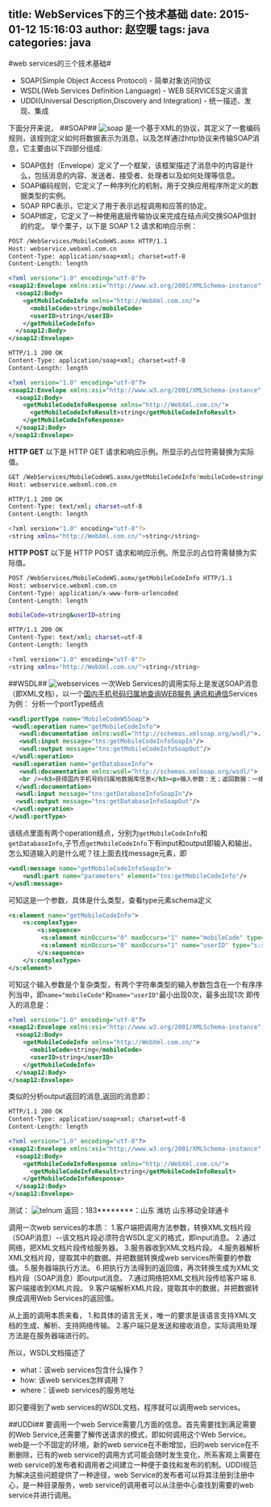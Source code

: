 title: WebServices下的三个技术基础
date: 2015-01-12 15:16:03
author: 赵空暖
tags: java
categories: java
---
#web services的三个技术基础#
* SOAP(Simple Object Access Protocol) - 简单对象访问协议
* WSDL(Web Services Definition Language) - WEB SERVICES定义语言
* UDDI(Universal Description,Discovery and Integration) - 统一描述、发现、集成


下面分开来说，
##SOAP##
![soap](/image/soap.png)
是一个基于XML的协议，其定义了一套编码规则，该规则定义如何将数据表示为消息，以及怎样通过http协议来传输SOAP消息，它主要由以下四部分组成:
* SOAP信封（Envelope）定义了一个框架，该框架描述了消息中的内容是什么，包括消息的内容、发送者、接受者、处理者以及如何处理等信息。
* SOAP编码规则，它定义了一种序列化的机制，用于交换应用程序所定义的数据类型的实例。
* SOAP RPC表示，它定义了用于表示远程调用和应答的协定。
* SOAP绑定，它定义了一种使用底层传输协议来完成在结点间交换SOAP信封的约定。
举个栗子，以下是 SOAP 1.2 请求和响应示例：
```xml
POST /WebServices/MobileCodeWS.asmx HTTP/1.1
Host: webservice.webxml.com.cn
Content-Type: application/soap+xml; charset=utf-8
Content-Length: length

<?xml version="1.0" encoding="utf-8"?>
<soap12:Envelope xmlns:xsi="http://www.w3.org/2001/XMLSchema-instance" xmlns:xsd="http://www.w3.org/2001/XMLSchema" xmlns:soap12="http://www.w3.org/2003/05/soap-envelope">
  <soap12:Body>
    <getMobileCodeInfo xmlns="http://WebXml.com.cn/">
      <mobileCode>string</mobileCode>
      <userID>string</userID>
    </getMobileCodeInfo>
  </soap12:Body>
</soap12:Envelope>
```

```xml
HTTP/1.1 200 OK
Content-Type: application/soap+xml; charset=utf-8
Content-Length: length

<?xml version="1.0" encoding="utf-8"?>
<soap12:Envelope xmlns:xsi="http://www.w3.org/2001/XMLSchema-instance" xmlns:xsd="http://www.w3.org/2001/XMLSchema" xmlns:soap12="http://www.w3.org/2003/05/soap-envelope">
  <soap12:Body>
    <getMobileCodeInfoResponse xmlns="http://WebXml.com.cn/">
      <getMobileCodeInfoResult>string</getMobileCodeInfoResult>
    </getMobileCodeInfoResponse>
  </soap12:Body>
</soap12:Envelope>
```
<b>HTTP GET</b>
以下是 HTTP GET 请求和响应示例。所显示的占位符需替换为实际值。
```bash
GET /WebServices/MobileCodeWS.asmx/getMobileCodeInfo?mobileCode=string&userID=string HTTP/1.1
Host: webservice.webxml.com.cn
```

```bash
HTTP/1.1 200 OK
Content-Type: text/xml; charset=utf-8
Content-Length: length

<?xml version="1.0" encoding="utf-8"?>
<string xmlns="http://WebXml.com.cn/">string</string>
```
<b>HTTP POST</b>
以下是 HTTP POST 请求和响应示例。所显示的占位符需替换为实际值。
```bash
POST /WebServices/MobileCodeWS.asmx/getMobileCodeInfo HTTP/1.1
Host: webservice.webxml.com.cn
Content-Type: application/x-www-form-urlencoded
Content-Length: length

mobileCode=string&userID=string
```

```bash
HTTP/1.1 200 OK
Content-Type: text/xml; charset=utf-8
Content-Length: length

<?xml version="1.0" encoding="utf-8"?>
<string xmlns="http://WebXml.com.cn/">string</string>
```
##WSDL##
![webservices](/image/webservices.png)
一次Web Services的调用实际上是发送SOAP消息（即XML文档），以一个[国内手机号码归属地查询WEB服务 通讯和通信](http://webservice.webxml.com.cn/WebServices/MobileCodeWS.asmx?wsdl)Services为例：
分析一个portType结点
```xml
<wsdl:portType name="MobileCodeWSSoap">
 <wsdl:operation name="getMobileCodeInfo">
   <wsdl:documentation xmlns:wsdl="http://schemas.xmlsoap.org/wsdl/">...</wsdl:documentation>
   <wsdl:input message="tns:getMobileCodeInfoSoapIn"/>
   <wsdl:output message="tns:getMobileCodeInfoSoapOut"/>
 </wsdl:operation>
 <wsdl:operation name="getDatabaseInfo">
   <wsdl:documentation xmlns:wsdl="http://schemas.xmlsoap.org/wsdl/">
   <br /><h3>获得国内手机号码归属地数据库信息</h3><p>输入参数：无；返回数据：一维字符串数组（省份 城市 记录数量）。</p><br />
  </wsdl:documentation>
  <wsdl:input message="tns:getDatabaseInfoSoapIn"/>
  <wsdl:output message="tns:getDatabaseInfoSoapOut"/>
 </wsdl:operation>
</wsdl:portType>
```
该结点里面有两个operation结点，分别为`getMobileCodeInfo`和`getDatabaseInfo`,子节点`getMobileCodeInfo`下有input和output即输入和输出，怎么知道输入的是什么呢？往上面去找message元素，即
```xml
<wsdl:message name="getMobileCodeInfoSoapIn">
	<wsdl:part name="parameters" element="tns:getMobileCodeInfo"/>
</wsdl:message>
```
可知这是一个参数，具体是什么类型，查看type元素schema定义
```xml
<s:element name="getMobileCodeInfo">
	<s:complexType>
		<s:sequence>
		 <s:element minOccurs="0" maxOccurs="1" name="mobileCode" type="s:string"/>
		 <s:element minOccurs="0" maxOccurs="1" name="userID" type="s:string"/>
		</s:sequence>
	</s:complexType>
</s:element>
```
可知这个输入参数是个复杂类型，有两个字符串类型的输入参数包含在一个有序序列当中，即`name="mobileCode"`和`name="userID"`最小出现0次，最多出现1次
即传入的消息是：
```xml
<?xml version="1.0" encoding="utf-8"?>
<soap12:Envelope xmlns:xsi="http://www.w3.org/2001/XMLSchema-instance" xmlns:xsd="http://www.w3.org/2001/XMLSchema" xmlns:soap12="http://www.w3.org/2003/05/soap-envelope">
  <soap12:Body>
    <getMobileCodeInfo xmlns="http://WebXml.com.cn/">
      <mobileCode>string</mobileCode>
      <userID>string</userID>
    </getMobileCodeInfo>
  </soap12:Body>
</soap12:Envelope>
```
类似的分析output返回的消息,返回的消息即：
```xml
HTTP/1.1 200 OK
Content-Type: application/soap+xml; charset=utf-8
Content-Length: length

<?xml version="1.0" encoding="utf-8"?>
<soap12:Envelope xmlns:xsi="http://www.w3.org/2001/XMLSchema-instance" xmlns:xsd="http://www.w3.org/2001/XMLSchema" xmlns:soap12="http://www.w3.org/2003/05/soap-envelope">
  <soap12:Body>
    <getMobileCodeInfoResponse xmlns="http://WebXml.com.cn/">
      <getMobileCodeInfoResult>string</getMobileCodeInfoResult>
    </getMobileCodeInfoResponse>
  </soap12:Body>
</soap12:Envelope>
```
测试：
![telnum](/image/telnum.png)
返回：183********：山东 潍坊 山东移动全球通卡

调用一次web services的本质：
1.客户端把调用方法参数，转换XML文档片段（SOAP消息）--该文档片段必须符合WSDL定义的格式，即input消息。
2.通过网络，把XML文档片段传给服务器。
3.服务器收到XML文档片段。
4.服务器解析XML文档片段，提取其中的数据。并把数据转换成web services所需要的参数值。
5.服务器端执行方法。
6.把执行方法得到的返回值，再次转换生成为XML文档片段（SOAP消息）即output消息。
7.通过网络把XML文档片段传给客户端
8.客户端接收到XML片段。
9.客户端解析XML片段，提取其中的数据，并把数据转换成调用Web Services的返回值。

从上面的调用本质来看，
1.和具体的语言无关，唯一的要求是该语言支持XML文档的生成、解析、支持网络传输。
2.客户端只是发送和接收消息，实际调用处理方法是在服务器端进行的。

所以，WSDL文档描述了
* what：该web services包含什么操作？
* how: 该web services怎样调用？
* where：该web services的服务地址

即只要得到了web services的WSDL文档，程序就可以调用web services。

##UDDI##
要调用一个web Service需要几方面的信息。首先需要找到满足需要的Web Service,还需要了解传送请求的模式，即如何调用这个Web Service。web是一个不固定的环境，新的web service在不断增加，旧的web service在不断删除，已有的web service的调用方式可能会随时发生变化，所系客观上需要在web service的发布者和调用者之间建立一种便于查找和发布的机制。UDDI规范为解决这些问题提供了一种途径，web Service的发布者可以将其注册到注册中心，是一种目录服务，web service的调用者可以从注册中心查找到需要的web service并进行调用。